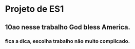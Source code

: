 # Projeto de ES1

## 10ao nesse trabalho God bless America.
### fica a dica, escolha trabalho não muito complicado.
